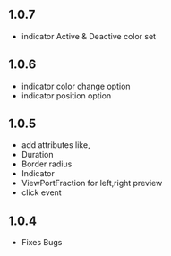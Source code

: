 ## 1.0.7

- indicator Active & Deactive color set

## 1.0.6

- indicator color change option
- indicator position option

## 1.0.5

- add attributes like,
- Duration
- Border radius
- Indicator
- ViewPortFraction for left,right preview
- click event


## 1.0.4

- Fixes Bugs
